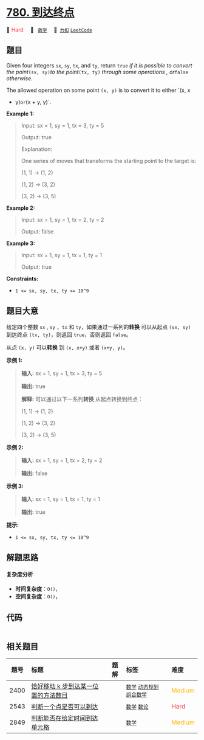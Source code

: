 # [780. 到达终点](https://2xiao.github.io/leetcode-js/problem/0780.html)

🔴 <font color=#ff334b>Hard</font>&emsp; 🔖&ensp; [`数学`](/tag/math.md)&emsp; 🔗&ensp;[`力扣`](https://leetcode.cn/problems/reaching-points) [`LeetCode`](https://leetcode.com/problems/reaching-points)

## 题目

Given four integers `sx`, `sy`, `tx`, and `ty`, return `true` _if it is
possible to convert the point_`(sx, sy)`_to the point_`(tx, ty)` _through some
operations_ _, or_`false` _otherwise_.

The allowed operation on some point `(x, y)` is to convert it to either `(x, x
+ y)` or `(x + y, y)`.



**Example 1:**

> Input: sx = 1, sy = 1, tx = 3, ty = 5
> 
> Output: true
> 
> Explanation:
> 
> One series of moves that transforms the starting point to the target is:
> 
> (1, 1) -> (1, 2)
> 
> (1, 2) -> (3, 2)
> 
> (3, 2) -> (3, 5)

**Example 2:**

> Input: sx = 1, sy = 1, tx = 2, ty = 2
> 
> Output: false

**Example 3:**

> Input: sx = 1, sy = 1, tx = 1, ty = 1
> 
> Output: true

**Constraints:**

  * `1 <= sx, sy, tx, ty <= 10^9`


## 题目大意

给定四个整数 `sx` , `sy` ，`tx` 和 `ty`，如果通过一系列的**转换** 可以从起点 `(sx, sy)` 到达终点 `(tx,
ty)`，则返回 `true`，否则返回 `false`。

从点 `(x, y)` 可以**转换** 到 `(x, x+y)`  或者 `(x+y, y)`。



**示例 1:**

> 
> 
> 
> 
> 
> **输入:** sx = 1, sy = 1, tx = 3, ty = 5
> 
> **输出:** true
> 
> **解释:** 可以通过以下一系列**转换** 从起点转换到终点：
> 
> (1, 1) -> (1, 2)
> 
> (1, 2) -> (3, 2)
> 
> (3, 2) -> (3, 5)
> 
> 

**示例 2:**

> 
> 
> 
> 
> 
> **输入:** sx = 1, sy = 1, tx = 2, ty = 2 
> 
> **输出:** false
> 
> 

**示例 3:**

> 
> 
> 
> 
> 
> **输入:** sx = 1, sy = 1, tx = 1, ty = 1 
> 
> **输出:** true
> 
> 



**提示:**

  * `1 <= sx, sy, tx, ty <= 10^9`


## 解题思路

#### 复杂度分析

- **时间复杂度**：`O()`，
- **空间复杂度**：`O()`，

## 代码

```javascript

```

## 相关题目

<!-- prettier-ignore -->
| 题号 | 标题 | 题解 | 标签 | 难度 |
| :------: | :------ | :------: | :------ | :------ |
| 2400 | [恰好移动 k 步到达某一位置的方法数目](https://leetcode.com/problems/number-of-ways-to-reach-a-position-after-exactly-k-steps) |  |  [`数学`](/tag/math.md) [`动态规划`](/tag/dynamic-programming.md) [`组合数学`](/tag/combinatorics.md) | <font color=#ffb800>Medium</font> |
| 2543 | [判断一个点是否可以到达](https://leetcode.com/problems/check-if-point-is-reachable) |  |  [`数学`](/tag/math.md) [`数论`](/tag/number-theory.md) | <font color=#ff334b>Hard</font> |
| 2849 | [判断能否在给定时间到达单元格](https://leetcode.com/problems/determine-if-a-cell-is-reachable-at-a-given-time) |  |  [`数学`](/tag/math.md) | <font color=#ffb800>Medium</font> |